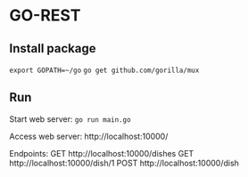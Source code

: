 # GO-REST

## Install package

`export GOPATH=~/go`
`go get github.com/gorilla/mux`

## Run

Start web server:
`go run main.go`

Access web server:
http://localhost:10000/

Endpoints:
GET http://localhost:10000/dishes
GET http://localhost:10000/dish/1
POST http://localhost:10000/dish